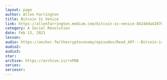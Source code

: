 ```yaml
---
layout: page
author: Allen Farrington
title: Bitcoin Is Venice
link: https://allenfarrington.medium.com/bitcoin-is-venice-8414dda42070
category: A Social Revolution
date: Feb 13, 2021
lesson: 
audio: https://anchor.fm/thecryptoconomy/episodes/Read_497---Bitcoin-is-Venice-Allen-Farrington-eqrnhe
audio2: 
audio3: 
star: 
archive: https://archive.is/rnPDB
series: 
seriesnr: 
---
```

